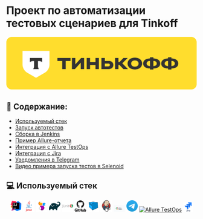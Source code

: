 # Проект по автоматизации тестовых сценариев для Tinkoff
<p align="center">
<a href="https://www.tinkoff.ru/"><img title="Логотип Tinkoff" src="media/logos/tinkoffLogo.png"></a>
</p>

## :scroll: Содержание:

- [Используемый стек](#computer-используемый-стек)
- [Запуск автотестов](#arrow_forward-запуск-автотестов)
- [Сборка в Jenkins](#-сборка-в-jenkins)
- [Пример Allure-отчета](#-пример-allure-отчета)
- [Интеграция с Allure TestOps](#-интеграция-с-allure-testOps)
- [Интеграция с Jira](#-интеграция-с-jira)
- [Уведомления в Telegram](#-уведомления-в-telegram-с-использованием-бота)
- [Видео примера запуска тестов в Selenoid](#-видео-примера-запуска-тестов-в-selenoid)

## :computer: Используемый стек

<p align="center">
<a href="https://www.jetbrains.com/idea/"><img width="6%" title="IntelliJ IDEA" src="media/logos/intellij-original.svg"></a> 
<a href="https://www.java.com/"><img width="6%" title="Java" src="media/logos/java-original-wordmark.svg"></a> 
<a href="https://selenide.org/"><img width="6%" title="Selenide" src="media/logos/Selenide.svg"></a>
<a href="https://gradle.org/"><img width="6%" title="Gradle" src="media/logos/gradle-original.svg"></a>
<a href="https://junit.org/junit5/"><img width="6%" title="JUnit5" src="media/logos/junit-original-wordmark.svg"></a> 
<a href="https://github.com/"><img width="6%" title="GitHub" src="media/logos/github-original-wordmark.svg"></a> 
<a href="https://aerokube.com/selenoid/"><img width="6%" title="Selenoid" src="media/logos/Selenoid.svg"></a>
<a href="https://www.jenkins.io/"><img width="6%" title="Jenkins" src="media/logos/jenkins-original.svg"></a> 
<a href="https://github.com/allure-framework/allure2"><img width="6%" title="Allure Report" src="media/logos/allure_report.png"></a>
<a href="https://telegram.org/"><img width="6%" title="Telegram" src="media/logos/Telegram_Logo.png"></a> 
<a href="https://qameta.io/"><img width="5%" title="Allure TestOps" src="media/logos/AllureTestOps.svg"></a> 
<a href="https://www.atlassian.com/ru/software/jira/"><img width="5%" title="Jira" src="media/logos/jira-original-wordmark.svg"></a> 
</p>
